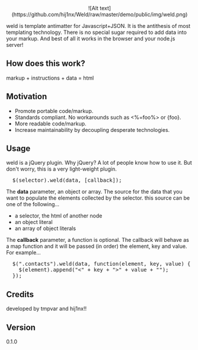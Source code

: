 
<center>
![Alt text](https://github.com/hij1nx/Weld/raw/master/demo/public/img/weld.png)
</center>

weld is template antimatter for Javascript+JSON. It is the antithesis of most templating technology.
There is no special sugar required to add data into your markup. And best of all it works in the 
browser and your node.js server!

## How does this work?

markup + instructions + data = html

## Motivation

- Promote portable code/markup.
- Standards compliant. No workarounds such as <%=foo%> or {foo}.
- More readable code/markup.
- Increase maintainability by decoupling desperate technologies. 

## Usage

weld is a jQuery plugin. Why jQuery? A lot of people know how to use it. But don't worry, this is a very light-weight plugin.
<pre>
  $(selector).weld(data, [callback]);
</pre>

The <b>data</b> parameter, an object or array.
The source for the data that you want to populate the elements collected by the selector. this source can be one of the following...<br/>

- a selector, the html of another node<br/>
- an object literal<br/>
- an array of object literals<br/>

The <b>callback</b> parameter, a function is optional.
The callback will behave as a map function and it will be passed (in order) the element, key and value. For example...

<pre>
  $(".contacts").weld(data, function(element, key, value) {
    $(element).append("<" + key + ">" + value + "</" + key + ">");
  });  
</pre>

## Credits
developed by tmpvar and hij1nx!!

## Version
0.1.0
